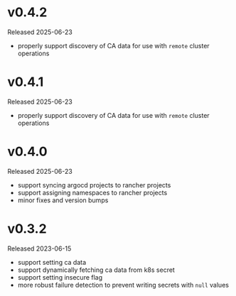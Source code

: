 # v0.4.2

Released 2025-06-23

- properly support discovery of CA data for use with `remote` cluster operations

# v0.4.1

Released 2025-06-23

- properly support discovery of CA data for use with `remote` cluster operations

# v0.4.0

Released 2025-06-23

- support syncing argocd projects to rancher projects
- support assigning namespaces to rancher projects
- minor fixes and version bumps

# v0.3.2

Released 2023-06-15

- support setting ca data
- support dynamically fetching ca data from k8s secret
- support setting insecure flag
- more robust failure detection to prevent writing secrets with `null` values
